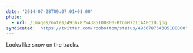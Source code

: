 ```yaml
---
date: '2014-07-28T09:07:01+01:00'
photo:
  - url: /images/notes/493678754385100800-BtnmM7zIIAAFc1D.jpg
syndicated: 'https://twitter.com/roobottom/status/493678754385100800'
---
```

Looks like snow on the tracks. 
